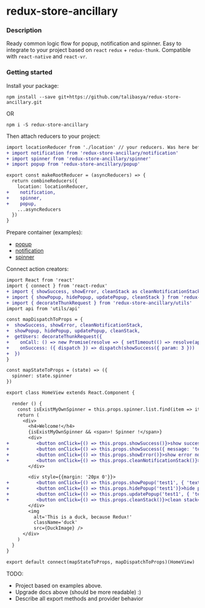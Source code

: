 # redux-store-ancillary

### Description
Ready common logic flow for popup, notification and spinner. Easy to integrate to your project based on `react` `redux` + `redux-thunk`. Compatible with `react-native` and `react-vr`.
### Getting started
Install your package:

`npm install --save git+https://github.com/talibasya/redux-store-ancillary.git`

OR

`npm i -S redux-store-ancillary`

Then attach reducers to your project:
```diff
import locationReducer from './location' // your reducers. Was here before
+ import notification from 'redux-store-ancillary/notification'
+ import spinner from 'redux-store-ancillary/spinner'
+ import popup from 'redux-store-ancillary/popup'

export const makeRootReducer = (asyncReducers) => {
  return combineReducers({
    location: locationReducer,
+    notification,
+    spinner,
+    popup,
    ...asyncReducers
  })
}
```
Prepare container (examples):
- [popup](https://gist.github.com/talibasya/699cd45368bb825527b639a3c8f84b82#file-apppopup-js)
- [notification](https://gist.github.com/talibasya/699cd45368bb825527b639a3c8f84b82#file-appnotification-js)
- [spinner](https://gist.github.com/talibasya/699cd45368bb825527b639a3c8f84b82#file-appspinner-js)

Connect action creators:
```diff
import React from 'react'
import { connect } from 'react-redux'
+ import { showSuccess, showError, cleanStack as cleanNotificationStack } from 'redux-store-ancillary/notification'
+ import { showPopup, hidePopup, updatePopup, cleanStack } from 'redux-store-ancillary/popup'
+ import { decorateThunkRequest } from 'redux-store-ancillary/utils'
import api from 'utils/api'

const mapDispatchToProps = {
+  showSuccess, showError, cleanNotificationStack,
+  showPopup, hidePopup, updatePopup, cleanStack,
+  getUsers: decorateThunkRequest({
+    onCall: () => new Promise(resolve => { setTimeout(() => resolve(api.getGitUsers()), 3000) }),
+    onSuccess: ({ dispatch }) => dispatch(showSuccess({ param: 3 }))
+  })
}

const mapStateToProps = (state) => ({
  spinner: state.spinner
})

export class HomeView extends React.Component {

  render () {
    const isExistMyOwnSpinner = this.props.spinner.list.find(item => item.id === 'myownSpinner')
    return (
      <div>
        <h4>Welcome!</h4>
        {isExistMyOwnSpinner && <span>! Spinner !</span>}
        <div>
+          <button onClick={() => this.props.showSuccess()}>show success notification</button>
+          <button onClick={() => this.props.showSuccess({ message: 'test' })}>show success notification with timeout 3s</button>
+          <button onClick={() => this.props.showError()}>show error notification</button>
+          <button onClick={() => this.props.cleanNotificationStack()}>clean notification stack</button>
        </div>

        <div style={{margin: '20px 0'}}>
+          <button onClick={() => this.props.showPopup('test1', { 'text': 'hello new popup' })}>show popup</button>
+          <button onClick={() => this.props.hidePopup('test1')}>hide popup</button>
+          <button onClick={() => this.props.updatePopup('test1', { 'text': 'updated popup' })}>update popups</button>
+          <button onClick={() => this.props.cleanStack()}>clean stack</button>
        </div>
        <img
          alt='This is a duck, because Redux!'
          className='duck'
          src={DuckImage} />
      </div>
    )
  }
}

export default connect(mapStateToProps, mapDispatchToProps)(HomeView)
```

TODO:
 - Project based on examples above.
 - Upgrade docs above (should be more readable) :)
 - Describe all export methods and provider behavior
